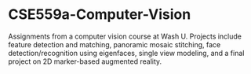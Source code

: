 # CSE559a-Computer-Vision
Assignments from a computer vision course at Wash U.  Projects include feature detection and matching, panoramic mosaic stitching, face detection/recognition using eigenfaces, single view modeling, and a final project on 2D marker-based augmented reality.
